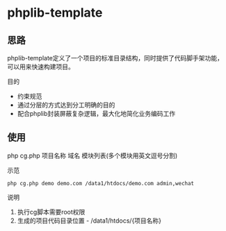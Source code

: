 # phplib-template

## 思路

phplib-template定义了一个项目的标准目录结构，同时提供了代码脚手架功能，可以用来快速构建项目。

目的

* 约束规范
* 通过分层的方式达到分工明确的目的
* 配合phplib封装屏蔽复杂逻辑，最大化地简化业务编码工作

## 使用

php cg.php 项目名称 域名  模块列表(多个模块用英文逗号分割)

示范
```shell
php cg.php demo demo.com /data1/htdocs/demo.com admin,wechat
```
说明

1. 执行cg脚本需要root权限   
2. 生成的项目代码目录位置 - /data1/htdocs/{项目名称}